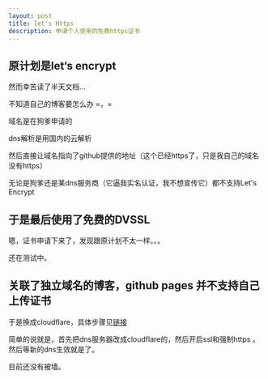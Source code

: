 ```yaml
---
layout: post
title: let's Https
description: 申请个人使用的免费https证书
---
```


## 原计划是let‘s encrypt

然而幸苦读了半天文档...

不知道自己的博客要怎么办 =，=

域名是在狗爹申请的

dns解析是用国内的云解析

然后直接让域名指向了github提供的地址（这个已经https了，只是我自己的域名没有https）

无论是狗爹还是某dns服务商（它逼我实名认证，我不想宣传它）都不支持Let's Encrypt


## 于是最后使用了免费的DVSSL

嗯，证书申请下来了，发现跟原计划不太一样。。。

还在测试中。


## 关联了独立域名的博客，github pages 并不支持自己上传证书  

于是换成cloudflare，具体步骤见[链接](https://zhuanlan.zhihu.com/p/22667528)

简单的说就是，首先把dns服务器改成cloudflare的，然后开启ssl和强制https 。
然后等新的dns生效就是了。

目前还没有被墙。
